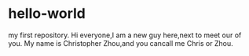 # hello-world
my first repository.
Hi everyone,I am a new guy here,next to meet our of you.
My name is Christopher Zhou,and you cancall me Chris or Zhou.
